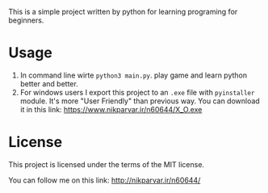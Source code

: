 
This is a simple project written by python for learning programing for beginners.

# Usage

1. In command line wirte `python3 main.py`. play game and learn python better and better.
2. For windows users I export this project to an `.exe` file with `pyinstaller` module. It's more "User Friendly" than previous way. You can download it in this link: https://www.nikparvar.ir/n60644/X_O.exe

# License 

This project is licensed under the terms of the MIT license.

You can follow me on this link: http://nikparvar.ir/n60644/
